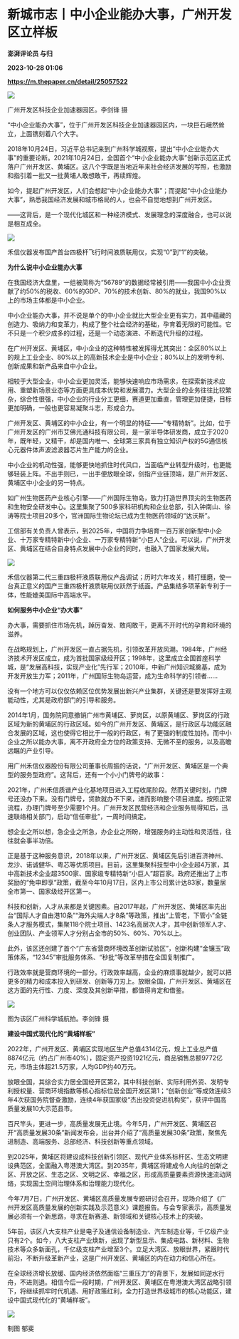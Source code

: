 # 新城市志丨中小企业能办大事，广州开发区立样板
**澎湃评论员 与归**

**2023-10-28 01:06**

**https://m.thepaper.cn/detail/25057522**

![](https://imagecloud.thepaper.cn/thepaper/image/275/589/896.jpg)

广州开发区科技企业加速器园区。李剑锋 摄

“中小企业能办大事”，位于广州开发区科技企业加速器园区内，一块巨石峨然耸立，上面镌刻着八个大字。

2018年10月24日，习近平总书记来到广州科学城视察，提出“中小企业能办大事”的重要论断。2021年10月24日，全国首个“中小企业能办大事”创新示范区正式落户广州开发区、黄埔区。这八个字既是当地近年来社会经济发展的写照，也激励和指引着一批又一批黄埔人敢想敢干，再续辉煌。

如今，提起广州开发区，人们会想起“中小企业能办大事”；而提起“中小企业能办大事”，熟悉我国经济发展和城市格局的人，也会不自觉地想到广州开发区。

——这背后，是一个现代化城区和一种经济模式、发展理念的深度融合，也可以说是相互成全。

![](https://imagecloud.thepaper.cn/thepaper/image/275/589/890.jpg)

禾信仪器发布国产首台四极杆飞行时间液质联用仪，实现“0”到“1”的突破。

**为什么说中小企业能办大事**

在我国经济大盘里，一组被简称为“56789”的数据经常被引用——我国中小企业贡献了约50%的税收、60%的GDP、70%的技术创新、80%的就业，我国90%以上的市场主体都是中小企业。

中小企业能办大事，并不说是单个的中小企业就比大型企业更有实力，其中蕴藏的创造力、吸纳力和变革力，构成了整个社会经济的基础，孕育着无限的可能性。它不只是一个积少成多的过程，还是一个动态演进、不断迭代升级的过程。

在广州开发区、黄埔区，中小企业的这种特性被发挥得尤其突出：全区80%以上的规上工业企业、80%以上的高新技术企业是中小企业；80%以上的发明专利、创新成果和新产品来自中小企业。

相较于大型企业，中小企业更加灵活，能够快速响应市场需求，在探索新技术应用、重塑新场景业态等方面更具成本优势和发展潜力。大型企业的业务往往比较繁杂，综合性很强，中小企业的行业分工更细，赛道更加垂直，管理更加便捷，目标更加明确，一般也更容易凝聚斗志，形成合力。

广州开发区、黄埔区的中小企业，有一个明显的特征——“专精特新”。比如，位于广州开发区的广州市艾佛光通科技有限公司，是一家半导体研发商，成立于2020年，既年轻，又精干，却是国内唯一、全球第三家具有独立知识产权的5G通信核心元器件体声波滤波器芯片生产能力的企业。

中小企业的机动性强，能够更快地抓住时代风口，当面临产业转型升级时，也更能够轻装上阵。不出手则已，一出手便放眼全球，剑指产业链顶端，是广州开发区、黄埔区中小企业的另一特点。

如广州生物医药产业核心引擎——广州国际生物岛，致力打造世界顶尖的生物医药和生物安全研发中心。这里集聚了500多家科研机构和企业总部，引入钟南山、徐涛等院士项目20多个，官洲国际生物论坛已成为生物医药领域的“达沃斯”。

工信部有关负责人曾表示，到2025年，中国将力争培育一百万家创新型中小企业、十万家专精特新中小企业、一万家专精特新“小巨人”企业。可以说，广州开发区、黄埔区在结合自身特点发展中小企业的同时，也融入了国家发展大局。

![](https://imagecloud.thepaper.cn/thepaper/image/275/589/889.jpg)

禾信仪器第二代三重四极杆液质联用仪产品调试；历时六年攻关，精打细磨，使一台真正意义的国产三重四极杆液质联用仪跃然于纸面。产品集结多项革新专利于一体，性能媲美国际中高端水平。

**如何服务中小企业“办大事”**

办大事，需要抓住市场先机，踔厉奋发、敢闯敢干，更离不开时代的孕育和环境的滋养。

在战略规划上，广州开发区一直占据先机，引领改革开放风潮。1984年，广州经济技术开发区成立，成为首批国家级经开区；1998年，这里成立全国首座科学城，是“发展高科技，实现产业化”先行军；2010年，中新广州知识城奠基，成为开发开放生力军；2011年，广州国际生物岛运营，成为生命科学的引领者……

没有一个地方可以仅仅依赖区位优势发展出新兴产业集群，关键还是要发挥好主观能动性，尤其是政府部门的引导和服务。

2014年1月，国务院同意撤销广州市黄埔区、萝岗区，以原黄埔区、萝岗区的行政区域为新的黄埔区的行政区域。如今的广州开发区、黄埔区，是行政区与功能区融合发展的区域，这也使得它相比于一般的行政区，有了更强的制度性加持。而中小企业之所以能办大事，离不开政府全方位的政策支持、无微不至的服务，以及高瞻远瞩的产业引导。

用广州禾信仪器股份有限公司董事长周振的话说，“广州开发区、黄埔区是一个典型的服务型政府”。这背后，还有一个小小门牌号的故事：

2021年，广州禾信质谱产业化基地项目进入工程收尾阶段。然而关键时刻，门牌号还没办下来。没有门牌号，贷款就办不下来，进而影响整个项目进度。按照正常流程，办理门牌号至少需要1个月。广州开发区民营经济和企业服务局得知后，迅速联络相关部门，启动“信任审批”，一周时间搞定。

想企业之所以想，急企业之所急，办企业之所盼，增强服务的主动性和灵活性，往往就会事半功倍。

正是基于这种服务意识，2018年以来，广州开发区、黄埔区先后引进百济神州、龙沙、诺诚健华、粤芯等优质项目。目前，这里集聚科技型中小企业超4万家，其中高新技术企业超3500家、国家级专精特新“小巨人”超百家。政府还推出了上市奖励的“免申即享”政策，截至今年10月17日，区内上市公司累计达83家，数量居全市第一、国家级经开区第一。

科技和创新，人才从来都是关键因素。自2017年起，广州开发区、黄埔区率先出台“国际人才自由港10条”“海外尖端人才8条”等政策，推出“上管老，下管小”全链条人才服务模式，集聚118个院士项目、1423名高层次人才，其中创新领军人才、创业团队、产业领军人才分别占全市的50%、60%、70%以上。

此外，该区还创建了首个“广东省营商环境改革创新试验区”，创新构建“金镶玉”政策体系，“12345”审批服务体系、“秒批”等改革举措在全国复制推广。

行政效率就是营商环境的一部分。行政效率越高，企业的麻烦事就越少，就可以把更多的精力和成本投入到研发、创新等刀刃上。放眼全国，广州开发区、黄埔区在这方面的先行性、力度、深度及其创新举措，都值得肯定和借鉴。

![](https://imagecloud.thepaper.cn/thepaper/image/275/589/897.jpg)

图为该区广州科学城航拍。李剑锋 摄

**建设中国式现代化的“黄埔样板”**

2022年，广州开发区、黄埔区实现地区生产总值4314亿元，规上工业总产值8874亿元（约占广州市40%），固定资产投资1921亿元，商品销售总额9772亿元，市场主体超21.5万家，人均GDP约40万元。

放眼全国，其综合实力居全国经开区第2，其中科技创新、实际利用外资、发明专利授权量、营商环境指数等核心指标位居全国开发区第1；“创新创业”等成效连续3年4次获国务院督查激励，连续4年获国家级“杰出投资促进机构奖”，获评中国高质量发展10大示范县市。

百尺竿头，更进一步，高质量发展无止境。今年5月，广州开发区、黄埔区召开“高质量发展30条”新闻发布会，出台并介绍了“高质量发展30条”政策，聚焦先进制造、高端服务、总部经济、科技创新等重点领域。

到2025年，黄埔区将建设成科技创新引领区、现代产业体系标杆区、生态文明建设典范区，全面融入粤港澳大湾区。到2035年，黄埔区将建成令人向往的创新之区、开放之区、生态之区、文明之区、幸福之区，形成高质量要素资源快速流动网络，实现国土空间治理体系和治理能力现代化。

今年7月7日，广州开发区、黄埔区高质量发展专题研讨会召开，现场介绍了《广州开发区高质量发展的创新实践及示范意义》课题报告。与会专家表示，高质量发展必须有一个新思路，寻求在新赛道、新领域和关键核心技术上的突破。

5年前，该区八大支柱产业是电子及通信设备制造业、汽车制造业等，千亿级产业只有2个。如今，八大支柱产业焕新，出现了新型显示、集成电路、新材料、生物技术等众多新面孔，千亿级支柱产业增至3个。立足大湾区、放眼世界，紧跟时代前沿，不断升级革新产业，这是广州开发区、黄埔区的内在动力和信心所在。

在全球经济增长放缓、国内经济依然面临“三重压力”的背景下，发展如同逆水行舟，不进则退。相信今后一段时期，广州开发区、黄埔区在粤港澳大湾区战略引领下，将继续抓牢时代机遇、用好政策红利，全力打造世界级城市的核心功能区，建设中国式现代化的“黄埔样板”。

![](https://imagecloud.thepaper.cn/thepaper/image/275/735/631.jpg)

制图 郁斐